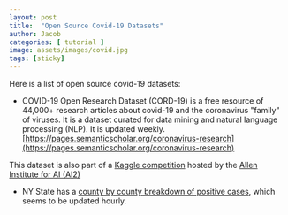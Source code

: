 ```yaml
---
layout: post
title:  "Open Source Covid-19 Datasets"
author: Jacob
categories: [ tutorial ]
image: assets/images/covid.jpg
tags: [sticky]
---
```

Here is a list of open source covid-19 datasets:


* COVID-19 Open Research Dataset (CORD-19) is a free resource of 44,000+ research articles about covid-19 and the coronavirus "family" of viruses. It is a dataset curated for data mining and natural language processing (NLP). It is updated weekly.[https://pages.semanticscholar.org/coronavirus-research](https://pages.semanticscholar.org/coronavirus-research)

This dataset is also part of a [Kaggle competition](https://www.kaggle.com/allen-institute-for-ai/CORD-19-research-challenge) hosted by the [Allen Institute for AI (AI2)](https://duckduckgo.com/?q=Allen+Institute+For+AI&t=osx)

* NY State has a [county by county breakdown of positive cases](https://coronavirus.health.ny.gov/county-county-breakdown-positive-cases), which seems to be updated hourly.
